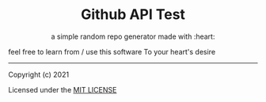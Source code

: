 <h1 align=center>Github API Test</h1>
<p align=center>a simple random repo generator made with :heart:</p>

feel free to learn from / use this software
To your heart's desire


<hr>

<p>Copyright (c) 2021</p>
<p>Licensed under the <a href="LICENSE">MIT LICENSE<a></p>
